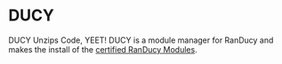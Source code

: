 # DUCY
DUCY Unzips Code, YEET!
DUCY is a module manager for RanDucy and makes the install of the [certified RanDucy Modules][1].

[1]: https://github.com/randucy/modules
